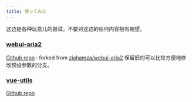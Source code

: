 ```yaml
---
title: 使ってみた
---
```


这边是各种玩意儿的尝试。不要对这边的任何内容抱有期望。

### [webui-aria2](http://webui-aria2.inqb.ga/)

[Github repo](https://github.com/no1xsyzy/webui-aria2)
: forked from [ziahamza/webui-aria2](https://github.com/ziahamza/webui-aria2)
保留旧的可以比较方便地修改预设参数的分支。

### [vue-utils](http://vue.inqb.ga/)

[Github repo](https://github.com/no1xsyzy/vue-utils)
